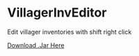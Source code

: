 # VillagerInvEditor
Edit villager inventories with shift right click

[Download .Jar Here](https://github.com/qwazwsx/VillagerInvEditor/releases/tag/release)
